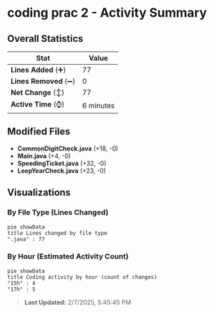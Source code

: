 # coding prac 2 - Activity Summary 

## Overall Statistics

| Stat                   | Value                                                             |
| ---------------------- | ----------------------------------------------------------------- |
| **Lines Added** (➕)   | 77                                          |
| **Lines Removed** (➖) | 0                                        |
| **Net Change** (↕)    | 77                |
| **Active Time** (⌚)   | 6 minutes |


## Modified Files
- **CommonDigitCheck.java** (+18, -0)
- **Main.java** (+4, -0)
- **SpeedingTicket.java** (+32, -0)
- **LeepYearCheck.java** (+23, -0)

## Visualizations

### By File Type (Lines Changed)

```mermaid
pie showData
title Lines changed by file type
".java" : 77
```

### By Hour (Estimated Activity Count)

```mermaid
pie showData
title Coding activity by hour (count of changes)
"15h" : 4
"17h" : 5
```


> **Last Updated:** 2/7/2025, 5:45:45 PM